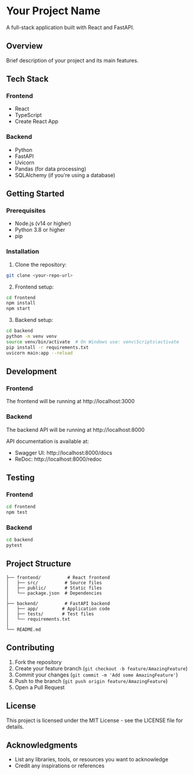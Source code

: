 # Your Project Name

A full-stack application built with React and FastAPI.

## Overview

Brief description of your project and its main features.

## Tech Stack

### Frontend
- React
- TypeScript
- Create React App

### Backend
- Python
- FastAPI
- Uvicorn
- Pandas (for data processing)
- SQLAlchemy (if you're using a database)

## Getting Started

### Prerequisites
- Node.js (v14 or higher)
- Python 3.8 or higher
- pip

### Installation

1. Clone the repository:
```bash
git clone <your-repo-url>
```

2. Frontend setup:
```bash
cd frontend
npm install
npm start
```

3. Backend setup:
```bash
cd backend
python -m venv venv
source venv/bin/activate  # On Windows use: venv\Scripts\activate
pip install -r requirements.txt
uvicorn main:app --reload
```

## Development

### Frontend
The frontend will be running at http://localhost:3000

### Backend
The backend API will be running at http://localhost:8000

API documentation is available at:
- Swagger UI: http://localhost:8000/docs
- ReDoc: http://localhost:8000/redoc

## Testing

### Frontend
```bash
cd frontend
npm test
```

### Backend
```bash
cd backend
pytest
```

## Project Structure
```
├── frontend/          # React frontend
│   ├── src/          # Source files
│   ├── public/       # Static files
│   └── package.json  # Dependencies
│
├── backend/          # FastAPI backend
│   ├── app/         # Application code
│   ├── tests/       # Test files
│   └── requirements.txt
│
└── README.md
```

## Contributing

1. Fork the repository
2. Create your feature branch (`git checkout -b feature/AmazingFeature`)
3. Commit your changes (`git commit -m 'Add some AmazingFeature'`)
4. Push to the branch (`git push origin feature/AmazingFeature`)
5. Open a Pull Request

## License

This project is licensed under the MIT License - see the LICENSE file for details.

## Acknowledgments

- List any libraries, tools, or resources you want to acknowledge
- Credit any inspirations or references
